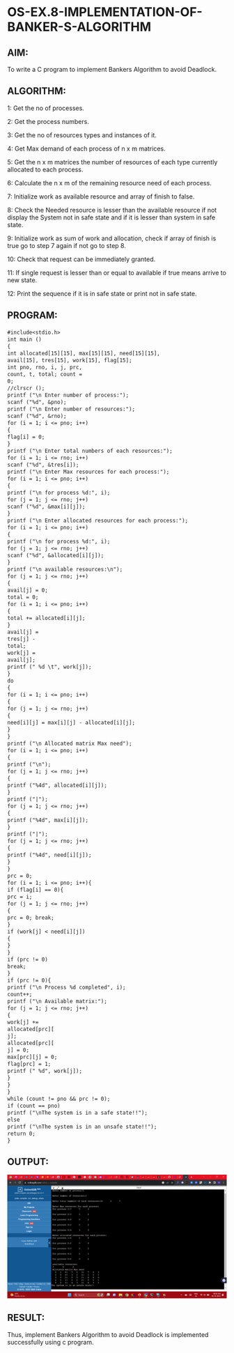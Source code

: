 # OS-EX.8-IMPLEMENTATION-OF-BANKER-S-ALGORITHM

## AIM:

To write a C program to implement Bankers Algorithm to avoid Deadlock.

## ALGORITHM:

1: Get the no of processes.

2: Get the process numbers.

3: Get the no of resources types and instances of it.

4: Get Max demand of each process of n x m matrices.

5: Get the n x m matrices the number of resources of each type currently allocated to each
process.

6: Calculate the n x m of the remaining resource need of each process.

7: Initialize work as available resource and array of finish to false.

8: Check the Needed resource is lesser than the available resource if not display the System not
in safe state and if it is lesser than system in safe state.

9: Initialize work as sum of work and allocation, check if array of finish is true go to step 7
again if not go to step 8.

10: Check that request can be immediately granted.

11: If single request is lesser than or equal to available if true means arrive to new state.

12: Print the sequence if it is in safe state or print not in safe state. 

## PROGRAM:
```
#include<stdio.h>
int main ()
{
int allocated[15][15], max[15][15], need[15][15],
avail[15], tres[15], work[15], flag[15];
int pno, rno, i, j, prc,
count, t, total; count =
0;
//clrscr ();
printf ("\n Enter number of process:");
scanf ("%d", &pno);
printf ("\n Enter number of resources:");
scanf ("%d", &rno);
for (i = 1; i <= pno; i++)
{
flag[i] = 0;
}
printf ("\n Enter total numbers of each resources:");
for (i = 1; i <= rno; i++)
scanf ("%d", &tres[i]);
printf ("\n Enter Max resources for each process:");
for (i = 1; i <= pno; i++)
{
printf ("\n for process %d:", i);
for (j = 1; j <= rno; j++)
scanf ("%d", &max[i][j]);
}
printf ("\n Enter allocated resources for each process:"); 
for (i = 1; i <= pno; i++)
{
printf ("\n for process %d:", i); 
for (j = 1; j <= rno; j++)
scanf ("%d", &allocated[i][j]);
}
printf ("\n available resources:\n");
for (j = 1; j <= rno; j++)
{
avail[j] = 0;
total = 0;
for (i = 1; i <= pno; i++)
{
total += allocated[i][j];
}
avail[j] =
tres[j] -
total;
work[j] =
avail[j];
printf (" %d \t", work[j]);
}
do
{
for (i = 1; i <= pno; i++)
{
for (j = 1; j <= rno; j++)
{
need[i][j] = max[i][j] - allocated[i][j];
}
}
printf ("\n Allocated matrix Max need");
for (i = 1; i <= pno; i++)
{
printf ("\n");
for (j = 1; j <= rno; j++)
{
printf ("%4d", allocated[i][j]);
}
printf ("|");
for (j = 1; j <= rno; j++)
{
printf ("%4d", max[i][j]);
}
printf ("|");
for (j = 1; j <= rno; j++)
{
printf ("%4d", need[i][j]);
}
}
prc = 0;
for (i = 1; i <= pno; i++){
if (flag[i] == 0){
prc = i;
for (j = 1; j <= rno; j++)
{
prc = 0; break;
}
if (work[j] < need[i][j])
{
}
}
if (prc != 0)
break;
}
if (prc != 0){
printf ("\n Process %d completed", i);
count++;
printf ("\n Available matrix:");
for (j = 1; j <= rno; j++)
{
work[j] +=
allocated[prc][
j];
allocated[prc][
j] = 0;
max[prc][j] = 0;
flag[prc] = 1;
printf (" %d", work[j]);
}
}
}
while (count != pno && prc != 0);
if (count == pno)
printf ("\nThe system is in a safe state!!");
else
printf ("\nThe system is in an unsafe state!!");
return 0;
} 
```
## OUTPUT:

![](1.png)

## RESULT:

Thus, implement Bankers Algorithm to avoid Deadlock is implemented successfully using c
program. 
